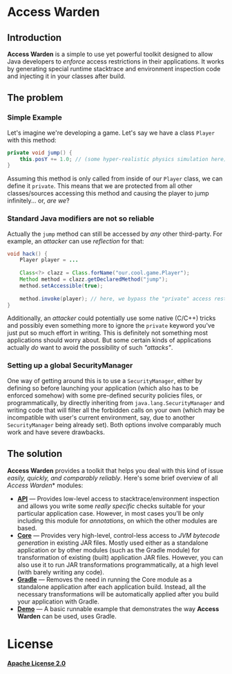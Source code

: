 # Access Warden


## Introduction

**Access Warden** is a simple to use yet powerful toolkit designed to allow Java developers to *enforce* access restrictions in their applications. It works by generating special runtime stacktrace and environment inspection code and injecting it in your classes after build.


## The problem

### Simple Example

Let's imagine we're developing a game. Let's say we have a class `Player` with this method:

```java
private void jump() {
    this.posY += 1.0; // (some hyper-realistic physics simulation here)
}
```

Assuming this method is only called from inside of our `Player` class, we can define it `private`. This means that we are protected from all other classes/sources accessing this method and causing the player to jump infinitely... or, *are we*?


### Standard Java modifiers are not so reliable

Actually the `jump` method can still be accessed by *any* other third-party. For example, an *attacker* can use *reflection* for that:

```java
void hack() {
    Player player = ...
            
    Class<?> clazz = Class.forName("our.cool.game.Player");
    Method method = clazz.getDeclaredMethod("jump");
    method.setAccessible(true);
            
    method.invoke(player); // here, we bypass the "private" access restriction
}
```

Additionally, an *attacker* could potentially use some native (C/C++) tricks and possibly even something more to ignore the `private` keyword you've just put so much effort in writing. This is definitely not something most applications should worry about. But some certain kinds of applications actually *do* want to avoid the possibility of such *"attacks"*.

### Setting up a global SecurityManager

One way of getting around this is to use a `SecurityManager`, either by defining so before launching your application (which also has to be enforced somehow) with some pre-defined security policies files, or programmatically, by directly inheriting from `java.lang.SecurityManager` and writing code that will filter all the forbidden calls on your own (which may be incompatible with user's current environment, say, due to another `SecurityManager` being already set). Both options involve comparably much work and have severe drawbacks.


## The solution

**Access Warden** provides a toolkit that helps you deal with this kind of issue *easily, quickly, and comparably reliably*. Here's some brief overview of all *Access Warden** modules:
* **[API](https://github.com/MeGysssTaa/access-warden/wiki/The-API-module)** — Provides low-level access to stacktrace/environment inspection and allows you write some *really specific* checks suitable for your particular application case. However, in most cases you'll be only including this module for *annotations*, on which the other modules are based.
* **[Core](https://github.com/MeGysssTaa/access-warden/wiki/The-Core-module)** — Provides very high-level, control-less access to *JVM bytecode generation* in existing JAR files. Mostly used either as a standalone application or by other modules (such as the Gradle module) for transformation of existing (built) application JAR files. However, you can also use it to run JAR transformations programmatically, at a high level (with barely writing any code).
* **[Gradle](https://github.com/MeGysssTaa/access-warden/wiki/The-Gradle-module)** — Removes the need in running the Core module as a standalone application after each application build. Instead, all the necessary transformations will be automatically applied after you build your application with Gradle.
* **[Demo](https://github.com/MeGysssTaa/access-warden/wiki/The-Demo-module)** — A basic runnable example that demonstrates the way **Access Warden** can be used, uses Gradle. 



# License

**[Apache License 2.0](https://github.com/MeGysssTaa/access-warden/blob/main/LICENSE)**
